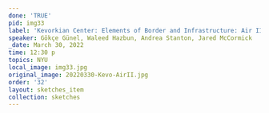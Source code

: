 ```yaml
---
done: 'TRUE'
pid: img33
label: 'Kevorkian Center: Elements of Border and Infrastructure: Air II'
speaker: Gökçe Günel, Waleed Hazbun, Andrea Stanton, Jared McCormick
_date: March 30, 2022
time: 12:30 p
topics: NYU
local_image: img33.jpg
original_image: 20220330-Kevo-AirII.jpg
order: '32'
layout: sketches_item
collection: sketches
---
```

